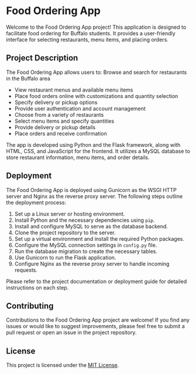 # Food Ordering App

Welcome to the Food Ordering App project! This application is designed to facilitate food ordering for Buffalo students. It provides a user-friendly interface for selecting restaurants, menu items, and placing orders.

## Project Description

The Food Ordering App allows users to:
Browse and search for restaurants in the Buffalo area
- View restaurant menus and available menu items
- Place food orders online with customizations and quantity selection
- Specify delivery or pickup options
- Provide user authentication and account management
- Choose from a variety of restaurants
- Select menu items and specify quantities
- Provide delivery or pickup details
- Place orders and receive confirmation

The app is developed using Python and the Flask framework, along with HTML, CSS, and JavaScript for the frontend. It utilizes a MySQL database to store restaurant information, menu items, and order details.

## Deployment

The Food Ordering App is deployed using Gunicorn as the WSGI HTTP server and Nginx as the reverse proxy server. The following steps outline the deployment process:

1. Set up a Linux server or hosting environment.
2. Install Python and the necessary dependencies using `pip`.
3. Install and configure MySQL to serve as the database backend.
4. Clone the project repository to the server.
5. Set up a virtual environment and install the required Python packages.
6. Configure the MySQL connection settings in `config.py` file.
7. Run the database migration to create the necessary tables.
8. Use Gunicorn to run the Flask application.
9. Configure Nginx as the reverse proxy server to handle incoming requests.

Please refer to the project documentation or deployment guide for detailed instructions on each step.

## Contributing

Contributions to the Food Ordering App project are welcome! If you find any issues or would like to suggest improvements, please feel free to submit a pull request or open an issue in the project repository.

## License

This project is licensed under the [MIT License](LICENSE).
